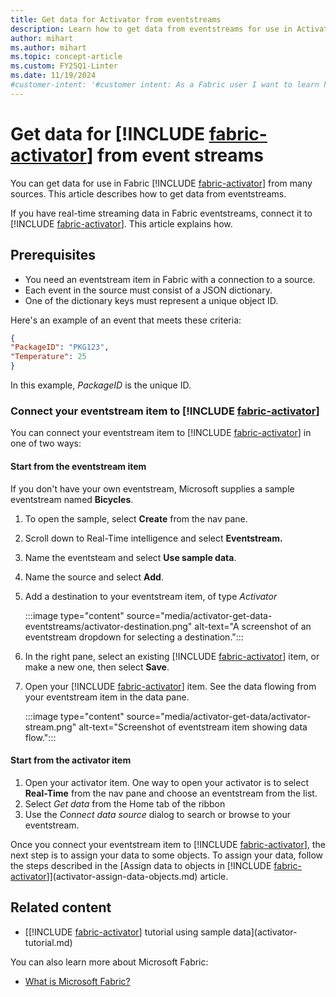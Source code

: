 ```yaml
---
title: Get data for Activator from eventstreams
description: Learn how to get data from eventstreams for use in Activator and integrate it into your applications.
author: mihart
ms.author: mihart
ms.topic: concept-article
ms.custom: FY25Q1-Linter
ms.date: 11/19/2024
#customer-intent: '#customer intent: As a Fabric user I want to learn how to use Activator to get data from eventstreams.'
---
```


# Get data for [!INCLUDE [fabric-activator](../includes/fabric-activator.md)] from event streams

You can get data for use in Fabric [!INCLUDE [fabric-activator](../includes/fabric-activator.md)] from many sources. This article describes how to get data from eventstreams.

If you have real-time streaming data in Fabric eventstreams, connect it to [!INCLUDE [fabric-activator](../includes/fabric-activator.md)]. This article explains how.

## Prerequisites

* You need an eventstream item in Fabric with a connection to a source.
* Each event in the source must consist of a JSON dictionary.
* One of the dictionary keys must represent a unique object ID.

Here's an example of an event that meets these criteria:

```json
{
"PackageID": "PKG123",
"Temperature": 25
}
```

In this example, *PackageID* is the unique ID.

### Connect your eventstream item to [!INCLUDE [fabric-activator](../includes/fabric-activator.md)]

You can connect your eventstream item to [!INCLUDE [fabric-activator](../includes/fabric-activator.md)] in one of two ways:

#### Start from the eventstream item

If you don't have your own eventstream, Microsoft supplies a sample eventstream named **Bicycles**.

1. To open the sample, select **Create** from the nav pane.
1. Scroll down to Real-Time intelligence and select **Eventstream.** 
1. Name the eventsteam and select **Use sample data**.
1. Name the source and select **Add**.
1. Add a destination to your eventstream item, of type *Activator*

   :::image type="content" source="media/activator-get-data-eventstreams/activator-destination.png" alt-text="A screenshot of an eventstream dropdown for selecting a destination.":::
  
3. In the right pane, select an existing [!INCLUDE [fabric-activator](../includes/fabric-activator.md)] item, or make a new one, then select **Save**.
4. Open your [!INCLUDE [fabric-activator](../includes/fabric-activator.md)] item. See the data flowing from your eventstream item in the data pane.
  
    :::image type="content" source="media/activator-get-data/activator-stream.png" alt-text="Screenshot of eventstream item showing data flow.":::

#### Start from the activator item

1. Open your activator item. One way to open your activator is to select **Real-Time** from the nav pane and choose an eventstream from the list. 
2. Select *Get data* from the Home tab of the ribbon
3. Use the *Connect data source* dialog to search or browse to your eventstream. 

Once you connect your eventstream item to [!INCLUDE [fabric-activator](../includes/fabric-activator.md)], the next step is to assign your data to some objects. To assign your data, follow the steps described in the [Assign data to objects in [!INCLUDE [fabric-activator](../includes/fabric-activator.md)]](activator-assign-data-objects.md) article.

## Related content

* [[!INCLUDE [fabric-activator](../includes/fabric-activator.md)] tutorial using sample data](activator-tutorial.md)

You can also learn more about Microsoft Fabric:

* [What is Microsoft Fabric?](../../get-started/microsoft-fabric-overview.md)
